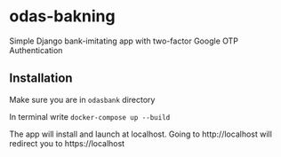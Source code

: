 
# odas-bakning

Simple Django bank-imitating app with two-factor Google OTP Authentication



## Installation

Make sure you are in `odasbank` directory

In terminal write `docker-compose up --build`

The app will install and launch at localhost. Going to http://localhost will redirect you to https://localhost
